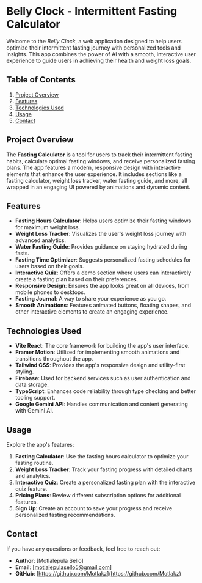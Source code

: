 # Belly Clock - Intermittent Fasting Calculator

Welcome to the *Belly Clock*, a web application designed to help users optimize their intermittent fasting journey with personalized tools and insights. This app combines the power of AI with a smooth, interactive user experience to guide users in achieving their health and weight loss goals.

## Table of Contents

1. [Project Overview](#project-overview)
2. [Features](#features)
3. [Technologies Used](#technologies-used)
4. [Usage](#usage)
5. [Contact](#contact)

## Project Overview

The **Fasting Calculator** is a tool for users to track their intermittent fasting habits, calculate optimal fasting windows, and receive personalized fasting plans. The app features a modern, responsive design with interactive elements that enhance the user experience. It includes sections like a fasting calculator, weight loss tracker, water fasting guide, and more, all wrapped in an engaging UI powered by animations and dynamic content.

## Features

- **Fasting Hours Calculator**: Helps users optimize their fasting windows for maximum weight loss.
- **Weight Loss Tracker**: Visualizes the user's weight loss journey with advanced analytics.
- **Water Fasting Guide**: Provides guidance on staying hydrated during fasts.
- **Fasting Time Optimizer**: Suggests personalized fasting schedules for users based on their goals.
- **Interactive Quiz**: Offers a demo section where users can interactively create a fasting plan based on their preferences.
- **Responsive Design**: Ensures the app looks great on all devices, from mobile phones to desktops.
- **Fasting Journal**: A way to share your experience as you go.
- **Smooth Animations**: Features animated buttons, floating shapes, and other interactive elements to create an engaging experience.

## Technologies Used

- **Vite React**: The core framework for building the app's user interface.
- **Framer Motion**: Utilized for implementing smooth animations and transitions throughout the app.
- **Tailwind CSS**: Provides the app's responsive design and utility-first styling.
- **Firebase**: Used for backend services such as user authentication and data storage.
- **TypeScript**: Enhances code reliability through type checking and better tooling support.
- **Google Gemini API**: Handles communication and content generating with Gemini AI.

## Usage

Explore the app's features:

1. **Fasting Calculator**: Use the fasting hours calculator to optimize your fasting routine.
2. **Weight Loss Tracker**: Track your fasting progress with detailed charts and analytics.
3. **Interactive Quiz**: Create a personalized fasting plan with the interactive quiz feature.
4. **Pricing Plans**: Review different subscription options for additional features.
5. **Sign Up**: Create an account to save your progress and receive personalized fasting recommendations.

## Contact

If you have any questions or feedback, feel free to reach out:

- **Author**: [Motlalepula Sello]
- **Email**: [motlalepulasello5@gmail.com]
- **GitHub**: [https://github.com/Motlakz](https://github.com/Motlakz)
